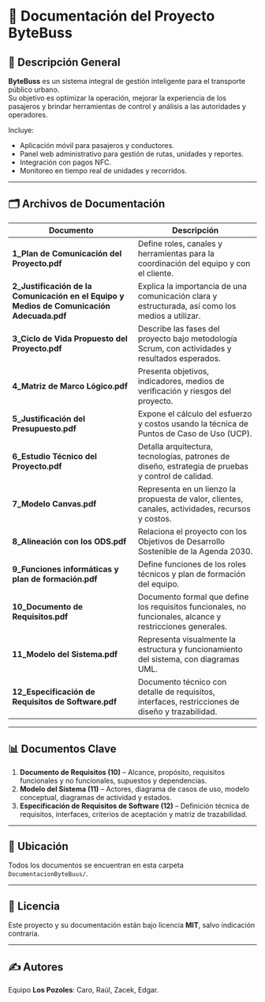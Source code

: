 # 📄 Documentación del Proyecto ByteBuss

## 📌 Descripción General
**ByteBuss** es un sistema integral de gestión inteligente para el transporte público urbano.  
Su objetivo es optimizar la operación, mejorar la experiencia de los pasajeros y brindar herramientas de control y análisis a las autoridades y operadores.

Incluye:
- Aplicación móvil para pasajeros y conductores.
- Panel web administrativo para gestión de rutas, unidades y reportes.
- Integración con pagos NFC.
- Monitoreo en tiempo real de unidades y recorridos.

---

## 🗂 Archivos de Documentación

| Documento | Descripción |
|-----------|-------------|
| **1_Plan de Comunicación del Proyecto.pdf** | Define roles, canales y herramientas para la coordinación del equipo y con el cliente. |
| **2_Justificación de la Comunicación en el Equipo y Medios de Comunicación Adecuada.pdf** | Explica la importancia de una comunicación clara y estructurada, así como los medios a utilizar. |
| **3_Ciclo de Vida Propuesto del Proyecto.pdf** | Describe las fases del proyecto bajo metodología Scrum, con actividades y resultados esperados. |
| **4_Matriz de Marco Lógico.pdf** | Presenta objetivos, indicadores, medios de verificación y riesgos del proyecto. |
| **5_Justificación del Presupuesto.pdf** | Expone el cálculo del esfuerzo y costos usando la técnica de Puntos de Caso de Uso (UCP). |
| **6_Estudio Técnico del Proyecto.pdf** | Detalla arquitectura, tecnologías, patrones de diseño, estrategia de pruebas y control de calidad. |
| **7_Modelo Canvas.pdf** | Representa en un lienzo la propuesta de valor, clientes, canales, actividades, recursos y costos. |
| **8_Alineación con los ODS.pdf** | Relaciona el proyecto con los Objetivos de Desarrollo Sostenible de la Agenda 2030. |
| **9_Funciones informáticas y plan de formación.pdf** | Define funciones de los roles técnicos y plan de formación del equipo. |
| **10_Documento de Requisitos.pdf** | Documento formal que define los requisitos funcionales, no funcionales, alcance y restricciones generales. |
| **11_Modelo del Sistema.pdf** | Representa visualmente la estructura y funcionamiento del sistema, con diagramas UML. |
| **12_Especificación de Requisitos de Software.pdf** | Documento técnico con detalle de requisitos, interfaces, restricciones de diseño y trazabilidad. |

---

## 📊 Documentos Clave
1. **Documento de Requisitos (10)** – Alcance, propósito, requisitos funcionales y no funcionales, supuestos y dependencias.  
2. **Modelo del Sistema (11)** – Actores, diagrama de casos de uso, modelo conceptual, diagramas de actividad y estados.  
3. **Especificación de Requisitos de Software (12)** – Definición técnica de requisitos, interfaces, criterios de aceptación y matriz de trazabilidad.

---

## 📁 Ubicación
Todos los documentos se encuentran en esta carpeta `DocumentacionByteBuus/`.

---

## 🧾 Licencia
Este proyecto y su documentación están bajo licencia **MIT**, salvo indicación contraria.

---

## ✍ Autores
Equipo **Los Pozoles**: Caro, Raúl, Zacek, Edgar.
